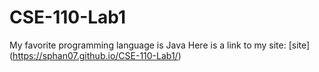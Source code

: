 # CSE-110-Lab1
My favorite programming language is Java
Here is a link to my site: [site] (https://sphan07.github.io/CSE-110-Lab1/)